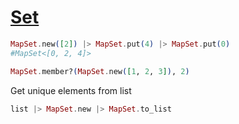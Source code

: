 # [Set](https://hexdocs.pm/elixir/1.12/MapSet.html)

```elixir
MapSet.new([2]) |> MapSet.put(4) |> MapSet.put(0)
#MapSet<[0, 2, 4]>

MapSet.member?(MapSet.new([1, 2, 3]), 2)
```

Get unique elements from list

```elixir
list |> MapSet.new |> MapSet.to_list
```

